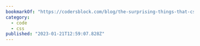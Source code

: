```yaml
---
bookmarkOf: "https://codersblock.com/blog/the-surprising-things-that-css-can-animate/"
category:
  - code
  - css
published: "2023-01-21T12:59:07.828Z"
---
```

